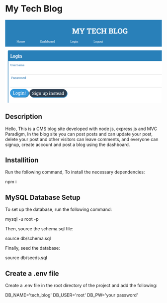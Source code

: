 
# My Tech Blog
![screnshot](https://github.com/rafiqnasrat/14challange/blob/main/14challange.png)

## Description
Hello, This is a CMS blog site developed with node js, express js and MVC Paradigm, In the blog site you can post posts and can update your post, delete your post and other visitors can leave comments, and everyone can signup, create account and post a blog using the dashboard.

## Installition
Run the following command, To install the necessary dependencies:

npm i


## MySQL Database Setup

To set up the database, run the following command:

mysql -u root -p

Then, source the schema.sql file:

source db/schema.sql

Finally, seed the database:

source db/seeds.sql

## Create a .env file

Create a .env file in the root directory of the project and add the following:

DB_NAME='tech_blog'
DB_USER='root'
DB_PW='your password'
